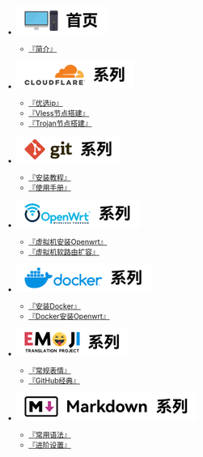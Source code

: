 * <img src="./Component/homepage_sidebar.svg" alt="首页"> <br>
  * [『简介』](./homepage.md)

* <img src="./Component/CF_sidebar.svg" alt="cloudflare logo"> <br>
  * [『优选ip』](./Docs/CloudFlare/Iptest.md)
  * [『Vless节点搭建』](./Docs/CloudFlare/VlessBuild.md)
  * [『Trojan节点搭建』](./Docs/CloudFlare/TrojanBuild.md)

* <img src="./Component/git_sidebar.svg" alt="git logo"> <br>
  * [『安装教程』](./Docs/Git/setup.md)
  * [『使用手册』](./Docs/Git/manual.md)

* <img src="./Component/openwrt_sidebar.svg" alt="openwrt logo"> <br>
  * [『虚拟机安装Openwrt』](./Docs/OpenWrt/openwrt-setup.md)
  * [『虚拟机软路由扩容』](./Docs/OpenWrt/expansion.md)

* <img src="./Component/docker_sidebar.svg" alt="docker logo"> <br>
  * [『安装Docker』](./Docs/Docker/setup.md)  
  * [『Docker安装Openwrt』](./Docs/Docker/openwrt-setup.md)

* <img src="./Component/emoji2_sidebar.svg" alt="emoji logo"> <br>
  * [『常规表情』](./Docs/Emoji/normal.md)
  * [『GitHub经典』](./Docs/Emoji/github.md)

* ![logo](./Component/markdown_sidebar.svg) <br>
  * [『常用语法』](./Docs/Markdown/normal.md) 
  * [『进阶设置』](./Docs/Markdown/advanced.md) 